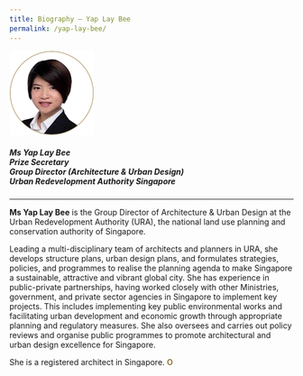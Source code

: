 ```yaml
---
title: Biography — Yap Lay Bee
permalink: /yap-lay-bee/
---
```


<div style="width:150px"><img src="/images/secretariat/yap-lay-bee.png" alt="Yap Lay Bee" /></div>

##### **Ms Yap Lay Bee** <br> Prize Secretary <br> Group Director (Architecture & Urban Design) <br> Urban Redevelopment Authority Singapore

---

**Ms Yap Lay Bee** is the Group Director of Architecture & Urban Design at the Urban Redevelopment Authority (URA), the national land use planning and conservation authority of Singapore.

Leading a multi-disciplinary team of architects and planners in URA, she develops structure plans, urban design plans, and formulates strategies, policies, and programmes to realise the planning agenda to make Singapore a sustainable, attractive and vibrant global city. She has experience in public-private partnerships, having worked closely with other Ministries, government, and private sector agencies in Singapore to implement key projects. This includes implementing key public environmental works and facilitating urban development and economic growth through appropriate planning and regulatory measures. She also oversees and carries out policy reviews and organise public programmes to promote architectural and urban design excellence for Singapore.

She is a registered architect in Singapore. **<font color="#967942">O</font>**
